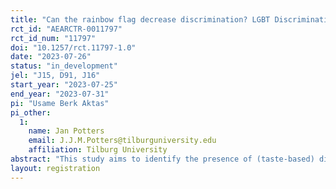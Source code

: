 ```yaml
---
title: "Can the rainbow flag decrease discrimination? LGBT Discrimination and Symbols"
rct_id: "AEARCTR-0011797"
rct_id_num: "11797"
doi: "10.1257/rct.11797-1.0"
date: "2023-07-26"
status: "in_development"
jel: "J15, D91, J16"
start_year: "2023-07-25"
end_year: "2023-07-31"
pi: "Usame Berk Aktas"
pi_other:
  1:
    name: Jan Potters
    email: J.J.M.Potters@tilburguniversity.edu
    affiliation: Tilburg University
abstract: "This study aims to identify the presence of (taste-based) discrimination against LGBTQ+ individuals, and whether it can be reduced by norm signalling. The experiment will involve a dictator game with third-party punishment. The primary focus will be on the behaviour of the dictators. LGBTQ+ discrimination will be measured by comparing donations to receivers wearing a rainbow shirt and those wearing a 'normal' shirt. The effectiveness of norm signalling will be measured by comparing donations when the third party has chosen an avatar with a rainbow flag t-shirt versus a regular t-shirt."
layout: registration
---
```


